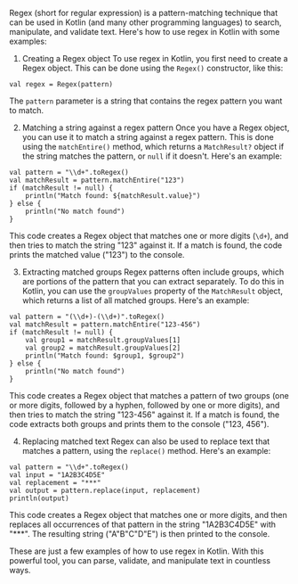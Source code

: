 Regex (short for regular expression) is a pattern-matching technique that can be used in Kotlin (and many other programming languages) to search, manipulate, and validate text. Here's how to use regex in Kotlin with some examples:

1. Creating a Regex object
To use regex in Kotlin, you first need to create a Regex object. This can be done using the `Regex()` constructor, like this:

```
val regex = Regex(pattern)
```

The `pattern` parameter is a string that contains the regex pattern you want to match.

2. Matching a string against a regex pattern
Once you have a Regex object, you can use it to match a string against a regex pattern. This is done using the `matchEntire()` method, which returns a `MatchResult?` object if the string matches the pattern, or `null` if it doesn't. Here's an example:

```
val pattern = "\\d+".toRegex()
val matchResult = pattern.matchEntire("123")
if (matchResult != null) {
    println("Match found: ${matchResult.value}")
} else {
    println("No match found")
}
```

This code creates a Regex object that matches one or more digits (`\d+`), and then tries to match the string "123" against it. If a match is found, the code prints the matched value ("123") to the console.

3. Extracting matched groups
Regex patterns often include groups, which are portions of the pattern that you can extract separately. To do this in Kotlin, you can use the `groupValues` property of the `MatchResult` object, which returns a list of all matched groups. Here's an example:

```
val pattern = "(\\d+)-(\\d+)".toRegex()
val matchResult = pattern.matchEntire("123-456")
if (matchResult != null) {
    val group1 = matchResult.groupValues[1]
    val group2 = matchResult.groupValues[2]
    println("Match found: $group1, $group2")
} else {
    println("No match found")
}
```

This code creates a Regex object that matches a pattern of two groups (one or more digits, followed by a hyphen, followed by one or more digits), and then tries to match the string "123-456" against it. If a match is found, the code extracts both groups and prints them to the console ("123, 456").

4. Replacing matched text
Regex can also be used to replace text that matches a pattern, using the `replace()` method. Here's an example:

```
val pattern = "\\d+".toRegex()
val input = "1A2B3C4D5E"
val replacement = "***"
val output = pattern.replace(input, replacement)
println(output)
```

This code creates a Regex object that matches one or more digits, and then replaces all occurrences of that pattern in the string "1A2B3C4D5E" with "***". The resulting string ("A"B"C"D"E") is then printed to the console.

These are just a few examples of how to use regex in Kotlin. With this powerful tool, you can parse, validate, and manipulate text in countless ways.